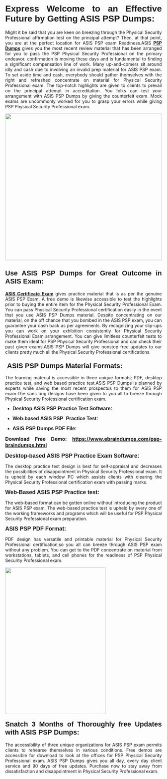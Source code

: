 <h1 dir="ltr" style="text-align: justify;"><span style="font-family:Verdana,Geneva,sans-serif;"><b>Express Welcome to an Effective Future by Getting ASIS PSP Dumps:</b></span></h1>

<p dir="ltr" style="text-align: justify;">Might it be said that you are keen on breezing through the Physical Security Professional affirmation test on the principal attempt? Then, at that point, you are at the perfect location for ASIS PSP exam Readiness.ASIS <a href="https://www.ebraindumps.com/psp-braindumps.html" target="_self"><strong>PSP Dumps</strong></a> gives you the most recent review material that has been arranged for you to pass the PSP Physical Security Professional on the primary endeavor. confirmation is moving these days and is fundamental to finding a significant compensation line of work. Many up-and-comers sit around idly and cash due to involving an invalid prep material for ASIS PSP exam. To set aside time and cash, everybody should gather themselves with the right and refreshed concentrate on material for Physical Security Professional exam. The top-notch highlights are given to clients to prevail on the principal attempt in accreditation. You folks can test your arrangement with ASIS PSP Dumps by giving the counterfeit exam. Mock exams are uncommonly worked for you to grasp your errors while giving PSP Physical Security Professional exam.</p>

<p dir="ltr" style="text-align: justify;"><a href="https://www.ebraindumps.com/psp-braindumps.html" target="_self"><img alt="" src="https://lh3.googleusercontent.com/pw/AMWts8Aj3tb-wF0OMpw147T1Bg9eAAj9fKo6ifFWMDCc6oU3qtU3KEqtRsEM2KRmm3UaDWRNIl4uKsuW21qaZWMz89XK1ad3jQX9oZiQAoJqInwJqRGpkLNoXMJEdtJjmgXii-lFlTr95P8IcS6Zx1e4FG44=w1098-h617-no?authuser=4" style="width: 100%; height: 470px;" /></a></p>

<h2 dir="ltr" style="text-align: justify;"><span style="font-size:22px;"><span style="font-family:Verdana,Geneva,sans-serif;"><strong>Use ASIS PSP Dumps for Great Outcome in ASIS Exam:</strong></span></span></h2>

<p dir="ltr" style="text-align: justify;"><a href="https://www.ebraindumps.com/physical-security-professional-dumps.html" target="_self"><strong>ASIS Certificate Exam</strong></a> gives practice material that is as per the genuine ASIS PSP Exam. A free demo is likewise accessible to test the highlights prior to buying the entire item for the Physical Security Professional Exam. You can pass Physical Security Professional certification easily in the event that you use ASIS PSP Dumps material. Despite concentrating on our material, on the off chance that you bombed in the ASIS PSP exam, you can guarantee your cash back as per agreements. By recognizing your slip-ups you can work on your exhibition consistently for Physical Security Professional Exam arrangement. You can give limitless counterfeit tests to make them ideal for PSP Physical Security Professional and can check their past given exams.ASIS PSP Dumps will give nonstop free updates to our clients pretty much all the Physical Security Professional certifications.</p>

<h3 dir="ltr" style="text-align: justify;"><span style="font-size:22px;"><span style="font-family:Verdana,Geneva,sans-serif;"><strong> ASIS PSP Dumps Material Formats:</strong></span></span></h3>

<p dir="ltr" style="text-align: justify;">The learning material is accessible in three unique formats; PDF, desktop practice test, and web based practice test.ASIS PSP Dumps is planned by experts while saving the most recent prospectus to them for ASIS PSP exam.The sans bug designs have been given to you all to breeze through Physical Security Professional certification exam.</p>

<ul dir="ltr">
	<li style="text-align: justify;"><span style="font-size:16px;"><span style="font-family:Verdana,Geneva,sans-serif;"><b>Desktop ASIS PSP Practice Test Software: </b></span></span></li>
	<li style="text-align: justify;">
	<p><span style="font-size:16px;"><span style="font-family:Verdana,Geneva,sans-serif;"><b id="docs-internal-guid-44b45a43-7fff-2325-b530-fbb6de77fdb4">Web-based ASIS PSP  Practice Test:</b></span></span></p>
	</li>
	<li role="presentation" style="text-align: justify;"><span style="font-size:16px;"><span style="font-family:Verdana,Geneva,sans-serif;"><b id="docs-internal-guid-44b45a43-7fff-2325-b530-fbb6de77fdb4">ASIS PSP Dumps PDF File:</b> </span></span></li>
</ul>

<p dir="ltr" style="text-align: justify;"><span style="font-size:16px;"><strong>Download Free Demo: <a href="https://www.ebraindumps.com/psp-braindumps.html" target="_self">https://www.ebraindumps.com/psp-braindumps.html</a></strong></span></p>

<p dir="ltr" style="text-align: justify;"><span style="font-size:18px;"><span style="font-family:Verdana,Geneva,sans-serif;"><b id="docs-internal-guid-44b45a43-7fff-2325-b530-fbb6de77fdb4">Desktop-based </b><b>ASIS PSP Practice Exam Software:</b></span></span></p>

<p dir="ltr" style="text-align: justify;">The desktop practice test design is best for self-appraisal and decreases the possibilities of disappointment in Physical Security Professional exam. It is upheld by each window PC which assists clients with clearing the Physical Security Professional certification exam with passing marks.</p>

<p dir="ltr" style="text-align: justify;"><span style="font-size:18px;"><span style="font-family:Verdana,Geneva,sans-serif;"><b>Web-Based ASIS PSP Practice test:</b></span></span></p>

<p dir="ltr" style="text-align: justify;">The web-based format can be gotten online without introducing the product for ASIS PSP exam. The web-based practice test is upheld by every one of the working frameworks and programs which will be useful for PSP Physical Security Professional exam preparation.</p>

<p dir="ltr" style="text-align: justify;"><span style="font-size:18px;"><span style="font-family:Verdana,Geneva,sans-serif;"><b>ASIS PSP PDF Format:</b></span></span></p>

<p dir="ltr" style="text-align: justify;">PDF design has versatile and printable material for Physical Security Professional certification,so you all can breeze through ASIS PSP exam without any problem. You can get to the PDF concentrate on material from workstations, tablets, and cell phones for the readiness of PSP Physical Security Professional exam.</p>

<p dir="ltr" style="text-align: justify;"><a href="https://www.ebraindumps.com/psp-braindumps.html" target="_self"><img alt="" src="https://lh3.googleusercontent.com/pw/AMWts8Cm0-aiB9xC_FPL6GMf_gRc8bGJDkUG0gzD_GNwF--xl3UqafByTFN8nh78SU7aGuHZFgFzPFfPw8DPYtpQLPn5Yzy7__RrfyR3tcnJW6pSf-MMu652cZxPK9fQfq2DRLK-vEhbQGsNVpaasFd-xlwx=w1179-h617-no?authuser=4" style="width: 80%; height: 470px;" /></a></p>

<h4 dir="ltr" style="text-align: justify;"><b><span style="font-size:22px;"><span style="font-family:Verdana,Geneva,sans-serif;">Snatch 3 Months of Thoroughly free Updates with ASIS PSP Dumps:</span></span></b></h4>

<p dir="ltr" style="text-align: justify;">The accessibility of three unique organizations for ASIS PSP exam permits clients to rehearse themselves in various conditions. Free demos are accessible for download to look at the offices for PSP Physical Security Professional exam. ASIS PSP Dumps gives you all day, every day client service and 90 days of free updates. Purchase now to stay away from dissatisfaction and disappointment in Physical Security Professional exam.</p>

<p style="text-align: justify;"> </p>
